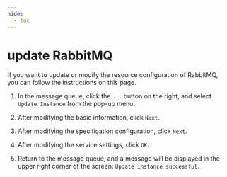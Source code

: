 ```yaml
---
hide:
  - toc
---
```


# update RabbitMQ

If you want to update or modify the resource configuration of RabbitMQ, you can follow the instructions on this page.

1. In the message queue, click the `...` button on the right, and select `Update Instance` from the pop-up menu.

    <!--screenshot-->

2. After modifying the basic information, click `Next`.

    <!--screenshot-->

3. After modifying the specification configuration, click `Next`.

    <!--screenshot-->

4. After modifying the service settings, click `OK`.

    <!--screenshot-->

5. Return to the message queue, and a message will be displayed in the upper right corner of the screen: `Update instance successful`.

    <!--screenshot-->